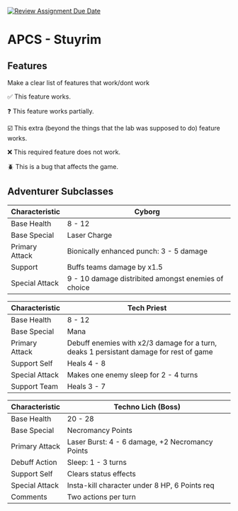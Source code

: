 [![Review Assignment Due Date](https://classroom.github.com/assets/deadline-readme-button-22041afd0340ce965d47ae6ef1cefeee28c7c493a6346c4f15d667ab976d596c.svg)](https://classroom.github.com/a/KprAwj1n)
# APCS - Stuyrim


## Features

Make a clear list of features that work/dont work

:white_check_mark: This feature works.

:question: This feature works partially.

:ballot_box_with_check: This extra (beyond the things that the lab was supposed to do) feature works.

:x: This required feature does not work.

:beetle: This is a bug that affects the game.


## Adventurer Subclasses

| Characteristic  | Cyborg |
| ------------- | ------------- |
| Base Health  | 8 - 12  |
| Base Special  | Laser Charge  |
| Primary Attack  | Bionically enhanced punch: 3 - 5 damage  |
| Support  | Buffs teams damage by x1.5  |
| Special Attack  | 9 - 10 damage distribited amongst enemies of choice  |


| Characteristic  | Tech Priest |
| ------------- | ------------- |
| Base Health  | 8 - 12  |
| Base Special  | Mana  |
| Primary Attack  | Debuff enemies with x2/3 damage for a turn, deaks 1 persistant damage for rest of game  |
| Support Self  | Heals 4 - 8  |
| Special Attack  | Makes one enemy sleep for 2 - 4 turns |
| Support Team  | Heals 3 - 7  |

| Characteristic  | Techno Lich (Boss) |
| ------------- | ------------- |
| Base Health  | 20 - 28  |
| Base Special  | Necromancy Points  |
| Primary Attack  | Laser Burst: 4 - 6 damage, +2 Necromancy Points  |
| Debuff Action  | Sleep: 1 - 3 turns  |
| Support Self  | Clears status effects  |
| Special Attack  | Insta-kill character under 8 HP, 6 Points req |
| Comments  | Two actions per turn  |

